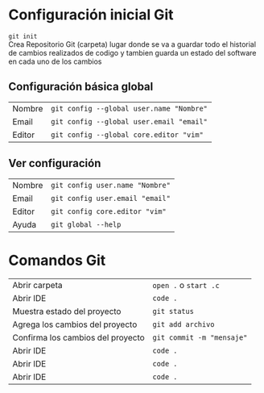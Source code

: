 # Configuración inicial Git
`git init`  
Crea Repositorio Git (carpeta) lugar donde se va a guardar todo el historial de cambios realizados de codigo y tambien guarda un estado del software en cada uno de los cambios


## Configuración básica global
|       |                                           |
|-------|-------------------------------------------|  
|Nombre |`git config --global user.name "Nombre"`   |
|Email  |`git config --global user.email "email"`   |
|Editor |`git config --global core.editor "vim"`    |

## Ver configuración 
|       |                                  |
|-------|----------------------------------|  
|Nombre |`git config user.name "Nombre"`   |
|Email  |`git config user.email "email"`   |
|Editor |`git config core.editor "vim"`    |
|Ayuda  |`git global --help`               |  

# Comandos Git  
|                                   |                                  |
|-----------------------------------|----------------------------------|  
|Abrir carpeta                      |`open .` o `start .c`             |
|Abrir IDE                          |`code .`                          |
|Muestra estado del proyecto        |`git status`                      |
|Agrega los cambios del proyecto    |`git add archivo`                 |
|Confirma los cambios del proyecto  |`git commit -m "mensaje"`         |
|Abrir IDE                          |`code .`                          |
|Abrir IDE                          |`code .`                          |
|Abrir IDE                          |`code .`                          |
